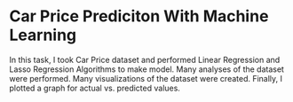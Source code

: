 
# Car Price Prediciton With Machine Learning
In this task, I took Car Price dataset and performed Linear Regression and Lasso Regression Algorithms to make model.
Many analyses of the dataset were performed.
Many visualizations of the dataset were created.
Finally, I plotted a graph for actual vs. predicted values.
